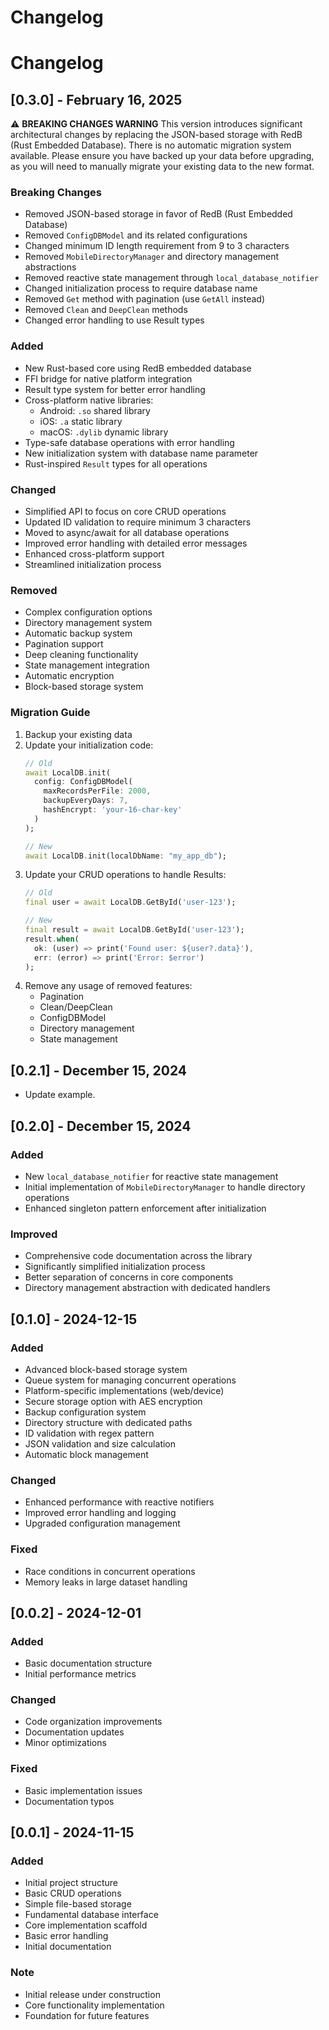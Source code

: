 # Changelog

# Changelog

## [0.3.0] - February 16, 2025

⚠️ **BREAKING CHANGES WARNING**
This version introduces significant architectural changes by replacing the JSON-based storage with RedB (Rust Embedded Database). There is no automatic migration system available. Please ensure you have backed up your data before upgrading, as you will need to manually migrate your existing data to the new format.

### Breaking Changes
- Removed JSON-based storage in favor of RedB (Rust Embedded Database)
- Removed `ConfigDBModel` and its related configurations
- Changed minimum ID length requirement from 9 to 3 characters
- Removed `MobileDirectoryManager` and directory management abstractions
- Removed reactive state management through `local_database_notifier`
- Changed initialization process to require database name
- Removed `Get` method with pagination (use `GetAll` instead)
- Removed `Clean` and `DeepClean` methods
- Changed error handling to use Result types

### Added
- New Rust-based core using RedB embedded database
- FFI bridge for native platform integration
- Result type system for better error handling
- Cross-platform native libraries:
    - Android: `.so` shared library
    - iOS: `.a` static library
    - macOS: `.dylib` dynamic library
- Type-safe database operations with error handling
- New initialization system with database name parameter
- Rust-inspired `Result` types for all operations

### Changed
- Simplified API to focus on core CRUD operations
- Updated ID validation to require minimum 3 characters
- Moved to async/await for all database operations
- Improved error handling with detailed error messages
- Enhanced cross-platform support
- Streamlined initialization process

### Removed
- Complex configuration options
- Directory management system
- Automatic backup system
- Pagination support
- Deep cleaning functionality
- State management integration
- Automatic encryption
- Block-based storage system

### Migration Guide
1. Backup your existing data
2. Update your initialization code:
   ```dart
   // Old
   await LocalDB.init(
     config: ConfigDBModel(
       maxRecordsPerFile: 2000,
       backupEveryDays: 7,
       hashEncrypt: 'your-16-char-key'
     )
   );

   // New
   await LocalDB.init(localDbName: "my_app_db");
   ```
3. Update your CRUD operations to handle Results:
   ```dart
   // Old
   final user = await LocalDB.GetById('user-123');
   
   // New
   final result = await LocalDB.GetById('user-123');
   result.when(
     ok: (user) => print('Found user: ${user?.data}'),
     err: (error) => print('Error: $error')
   );
   ```
4. Remove any usage of removed features:
    - Pagination
    - Clean/DeepClean
    - ConfigDBModel
    - Directory management
    - State management

## [0.2.1] - December 15, 2024
- Update example.

## [0.2.0] - December 15, 2024

### Added
- New `local_database_notifier` for reactive state management
- Initial implementation of `MobileDirectoryManager` to handle directory operations
- Enhanced singleton pattern enforcement after initialization

### Improved
- Comprehensive code documentation across the library
- Significantly simplified initialization process
- Better separation of concerns in core components
- Directory management abstraction with dedicated handlers

## [0.1.0] - 2024-12-15
### Added
- Advanced block-based storage system
- Queue system for managing concurrent operations
- Platform-specific implementations (web/device)
- Secure storage option with AES encryption
- Backup configuration system
- Directory structure with dedicated paths
- ID validation with regex pattern
- JSON validation and size calculation
- Automatic block management

### Changed
- Enhanced performance with reactive notifiers
- Improved error handling and logging
- Upgraded configuration management

### Fixed
- Race conditions in concurrent operations
- Memory leaks in large dataset handling

## [0.0.2] - 2024-12-01
### Added
- Basic documentation structure
- Initial performance metrics

### Changed
- Code organization improvements
- Documentation updates
- Minor optimizations

### Fixed
- Basic implementation issues
- Documentation typos

## [0.0.1] - 2024-11-15
### Added
- Initial project structure
- Basic CRUD operations
- Simple file-based storage
- Fundamental database interface
- Core implementation scaffold
- Basic error handling
- Initial documentation

### Note
- Initial release under construction
- Core functionality implementation
- Foundation for future features

